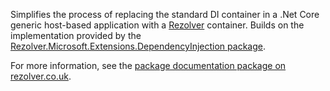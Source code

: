 ﻿Simplifies the process of replacing the standard DI container in a .Net Core generic host-based application with a
[Rezolver](https://www.nuget.org/packages/rezolver) container.  Builds on the implementation provided by
the [Rezolver.Microsoft.Extensions.DependencyInjection package](https://www.nuget.org/packages/Rezolver.Microsoft.Extensions.DependencyInjection).

For more information, see the [package documentation package on rezolver.co.uk](http://rezolver.co.uk/developers/docs/nuget-packages/rezolver.microsoft.aspnetcore.hosting.html).
